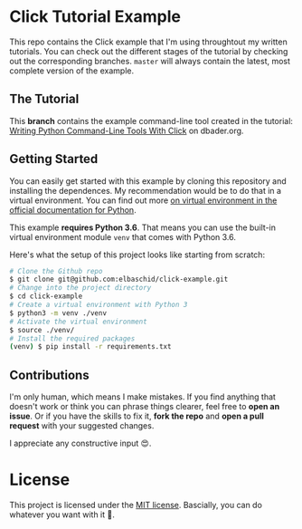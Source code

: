 # Click Tutorial Example

This repo contains the Click example that I'm using throughtout my written tutorials. You can check out the different stages of the tutorial by checking out the corresponding branches. `master` will always contain the latest, most complete version of the example.

## The Tutorial

This **branch** contains the example command-line tool created in the tutorial: [Writing Python Command-Line Tools With Click](https://dbader.org/blog/python-commandline-tools-with-click) on dbader.org.

## Getting Started

You can easily get started with this example by cloning this repository and installing the dependences. My recommendation would be to do that in a virtual environment. You can find out more [on virtual environment in the official documentation for Python](https://docs.python.org/3/tutorial/venv.html).

This example **requires Python 3.6**. That means you can use  the built-in virtual environment module `venv` that comes with Python 3.6.

Here's what the setup of this project looks like starting from scratch:

```sh
# Clone the Github repo 
$ git clone git@github.com:elbaschid/click-example.git
# Change into the project directory
$ cd click-example
# Create a virtual environment with Python 3
$ python3 -m venv ./venv
# Activate the virtual environment
$ source ./venv/
# Install the required packages
(venv) $ pip install -r requirements.txt
```

## Contributions

I'm only human, which means I make mistakes. If you find anything that doesn't work or think you can phrase things clearer, feel free to **open an issue**. Or if you have the skills to fix it, **fork the repo** and **open a pull request** with your suggested changes.

I appreciate any constructive input 😍.

# License

This project is licensed under the [MIT license](./LICENSE). Bascially, you can do whatever you want with it 💖.





